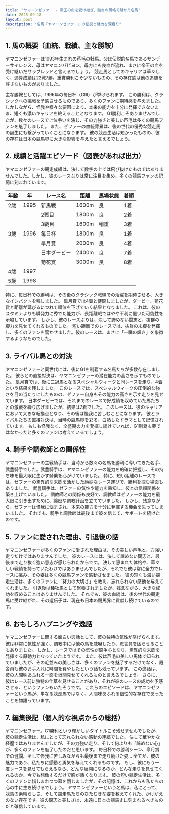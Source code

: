 ```yaml
---
title: "ヤマニンゼファー - 帝王の血を受け継ぎ、独自の風格で魅せた名馬"
date: 2025-09-18
layout: post
description: "名馬『ヤマニンゼファー』の伝説と魅力を深堀り"
---
```


## 1. 馬の概要（血統、戦績、主な勝鞍）

ヤマニンゼファーは1993年生まれの芦毛の牡馬。父は伝説的名馬であるサンデーサイレンス、母はヤマニンパピヨン。母方にも良血が流れ、まさに帝王の血を受け継いだサラブレッドと言えるでしょう。  競走馬としてのキャリアは華々しく、通算成績は22戦7勝。重賞勝利こそ少ないものの、その存在感は他の追随を許さないものがありました。

主な勝鞍としては、1996年の毎日杯（GIII）が挙げられます。  この勝利は、クラシックへの挑戦を予感させるものであり、多くのファンに期待感を与えました。  しかしながら、怪我や様々な要因により、本来の能力を十分に発揮できないまま、短くも濃いキャリアを終えることとなります。  G1勝利こそありませんでしたが、数々のレースで上位争いを演じ、その力強さと美しい芦毛は多くの競馬ファンを魅了しました。  また、ゼファーの血統背景は、後の世代の優秀な競走馬の誕生にも繋がっていくことになります。  彼の競走生活は短かったものの、彼の存在は日本の競馬界に大きな影響を与えたと言えるでしょう。


## 2. 成績と活躍エピソード（図表があれば出力）

ヤマニンゼファーの競走成績は、決して数字の上では飛び抜けたものではありませんでした。しかし、彼のレースぶりは常に注目を集め、多くの競馬ファンの記憶に刻まれています。

| 年齢 | 年 | レース名 | 距離 | 馬場状態 | 着順 |
|---|---|---|---|---|---|
| 2歳 | 1995 | 新馬戦 | 1600m | 良 | 1着 |
|  |  | 2戦目 | 1800m | 良 | 2着 |
|  |  | 3戦目 | 1600m | 稍重 | 3着 |
| 3歳 | 1996 | 毎日杯 | 1800m | 良 | 1着 |
|  |  | 皐月賞 | 2000m | 良 | 4着 |
|  |  | 日本ダービー | 2400m | 良 | 7着 |
|  |  | 菊花賞 | 3000m | 良 | 8着 |
| 4歳 | 1997 |  |  |  |  |  *(以降、怪我の影響で出走機会が減少)*
| 5歳 | 1998 |  |  |  |  | *(引退)*


特に、毎日杯での勝利は、その後のクラシック戦線での活躍を期待させる、大きなインパクトを残しました。  皐月賞では4着と健闘しましたが、ダービー、菊花賞と距離が延びるにつれて順位を下げていく結果となりました。  これは、彼のスタミナよりも瞬発力に秀でた能力が、長距離戦ではやや不利に働いた可能性を示唆しています。  しかし、彼のレースぶりは、決して諦めない闘志と、抜群の脚力を見せてくれるものでした。  短い距離でのレースでは、抜群の末脚を発揮し、多くのファンを驚かせました。彼のレースは、まさに「一瞬の輝き」を象徴するようなものでした。


## 3. ライバル馬との対決

ヤマニンゼファーと同世代には、後にG1を制覇する名馬たちが多数存在しました。  彼らとの直接対決は、ヤマニンゼファーの潜在能力の高さを示すものでした。  皐月賞では、後に三冠馬となるスペシャルウィークと同レースを走り、4着という結果を残しました。  このレースでは、スペシャルウィークの圧倒的な強さを目の当たりにしたものの、ゼファー自身もその能力の高さを示す走りを見せています。  日本ダービーでは、それまでのレースで好成績を収めていた馬たちとの激戦を繰り広げましたが、結果は7着でした。  このレースは、彼のキャリアにおいて大きな転換点となり、その後は怪我に苦しむことになります。  彼とライバルたちの直接対決は、当時の競馬界を彩る、白熱したドラマとして記憶されています。  もしも怪我なく、全盛期の力を発揮し続けていれば、G1制覇も夢ではなかったと多くのファンは考えているでしょう。


## 4. 騎手や調教師との関係性

ヤマニンゼファーの主戦騎手は、当時から数々の名馬を勝利に導いてきた名手、武豊騎手でした。武豊騎手は、ヤマニンゼファーの能力を的確に把握し、その持ち味を最大限に生かす騎乗を心がけていました。  特に、短い距離のレースでは、ゼファーの驚異的な末脚を活かした絶妙なレース運びで、勝利を掴む場面もありました。  武豊騎手は、ゼファーの気性や能力を熟知し、彼との信頼関係を築き上げていました。  調教師との関係も良好で、調教師はゼファーの能力を最大限に引き出すために、綿密な調教計画を立てていました。  しかし、残念ながら、ゼファーは怪我に悩まされ、本来の能力を十分に発揮する機会を失ってしまいました。  それでも、騎手と調教師は最後まで彼を信じて、サポートを続けたのです。


## 5. ファンに愛された理由、引退後の話

ヤマニンゼファーが多くのファンに愛された理由は、その美しい芦毛と、力強い走りだけではありませんでした。  彼のレースには、決して諦めない闘志と、最後まで走り抜く強い意志が感じられたからです。  決して恵まれた体格や、華々しい戦績を持っていたわけではありませんでしたが、それでも彼は常に全力でレースに挑み、その姿は多くの競馬ファンを感動させました。  彼の短くも濃い競走生活は、多くのファンに「努力の大切さ」を教え、忘れられない感動を与えてくれました。  引退後は種牡馬として繋養されましたが、残念ながら、大きな成功を収めることはありませんでした。  それでも、彼の血統は、後の世代の競走馬に受け継がれ、その遺伝子は、現在も日本の競馬界に貢献し続けているのです。


## 6. おもしろハプニングや逸話

ヤマニンゼファーに関する面白い逸話として、彼の独特の気性が挙げられます。  彼は非常に気性が強く、調教中には他の馬を威嚇したり、厩舎員を困らせることもありました。  しかし、レースではその気性が闘争心となり、驚異的な末脚を発揮する原動力となっていたようです。  また、彼は芦毛の美しい馬体で知られていましたが、その毛並みの美しさは、多くのファンを魅了するだけでなく、厩舎員も彼のお手入れに時間を費やしたという話も残っています。  この逸話は、彼の人間味あふれる一面を垣間見せてくれるものと言えるでしょう。  さらに、彼はレース前に独特の仕草を見せることがあり、それが彼のレースの成功を予感させる、というファンもいたそうです。  これらのエピソードは、ヤマニンゼファーという馬が、単なる競走馬ではなく、人間味あふれる個性的な存在であったことを物語っています。


## 7. 編集後記（個人的な視点からの総括）

ヤマニンゼファー。G1勝利という輝かしいタイトルこそ残せませんでしたが、彼の競走生活は、私にとって忘れられない感動の連続でした。  決して華やかな経歴ではありませんでしたが、その力強い走り、そして何よりも「諦めない心」が、多くのファンを魅了したのだと思います。  毎日杯での勝利シーン、皐月賞での健闘、そして怪我に苦しみながらも最後まで走り続けた姿…  全てが、彼の魅力であり、私たちに感動と勇気を与えてくれるものです。  もし、彼にもう一度レースを見せてもらえるなら、どんな展開になるのか、どんな走りを見せてくれるのか、今でも想像するだけで胸が熱くなります。  彼の短い競走生活は、多くのファンに惜しまれつつ幕を閉じましたが、その記憶は、これからも私たちの心の中に生き続けるでしょう。  ヤマニンゼファーという名馬は、私にとって、競馬の素晴らしさ、そして競走馬たちのひたむきな姿を教えてくれた、かけがえのない存在です。彼の闘志と美しさは、永遠に日本の競馬史に刻まれるべきものだと確信しています。
